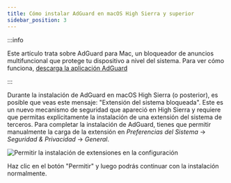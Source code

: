 ```yaml
---
title: Cómo instalar AdGuard en macOS High Sierra y superior
sidebar_position: 3
---
```


:::info

Este artículo trata sobre AdGuard para Mac, un bloqueador de anuncios multifuncional que protege tu dispositivo a nivel del sistema. Para ver cómo funciona, [descarga la aplicación AdGuard](https://agrd.io/download-kb-adblock)

:::

Durante la instalación de AdGuard en macOS High Sierra (o posterior), es posible que veas este mensaje: "Extensión del sistema bloqueada". Este es un nuevo mecanismo de seguridad que apareció en High Sierra y requiere que permitas explícitamente la instalación de una extensión del sistema de terceros. Para completar la instalación de AdGuard, tienes que permitir manualmente la carga de la extensión en *Preferencias del Sistema* → *Seguridad & Privacidad* → *General*.

![Permitir la instalación de extensiones en la configuración](https://cdn.adtidy.org/public/Adguard/kb/PicturesEN/highsierra.png)

Haz clic en el botón "Permitir" y luego podrás continuar con la instalación normalmente.
